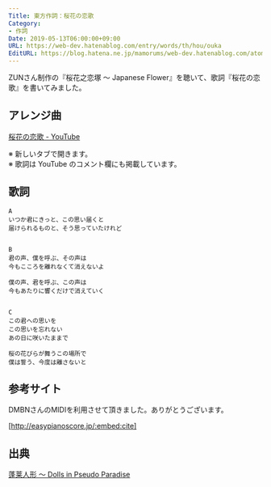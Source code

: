 ```yaml
---
Title: 東方作詞：桜花の恋歌
Category:
- 作詞
Date: 2019-05-13T06:00:00+09:00
URL: https://web-dev.hatenablog.com/entry/words/th/hou/ouka
EditURL: https://blog.hatena.ne.jp/mamorums/web-dev.hatenablog.com/atom/entry/17680117127116205710
---
```


ZUNさん制作の『桜花之恋塚 ～ Japanese Flower』を聴いて、歌詞『桜花の恋歌』を書いてみました。


## アレンジ曲
<a target="_blank" href="https://www.youtube.com/watch?v=A50LSWBIxUE">桜花の恋歌 - YouTube</a>

※ 新しいタブで開きます。  
※ 歌詞は YouTube のコメント欄にも掲載しています。


## 歌詞
```
A
いつか君にきっと、この思い届くと
届けられるものと、そう思っていたけれど


B
君の声、僕を呼ぶ、その声は
今もこころを離れなくて消えないよ
 
僕の声、君を呼ぶ、この声は
今もあたりに響くだけで消えていく


C
この君への思いを
この思いを忘れない
あの日に咲いたままで

桜の花びらが舞うこの場所で
僕は誓う、今度は離さないと
```


## 参考サイト
DMBNさんのMIDIを利用させて頂きました。ありがとうございます。

[http://easypianoscore.jp/:embed:cite]


## 出典
[蓬莱人形 ～ Dolls in Pseudo Paradise ](https://www16.big.or.jp/~zun/html/hr01.html)
